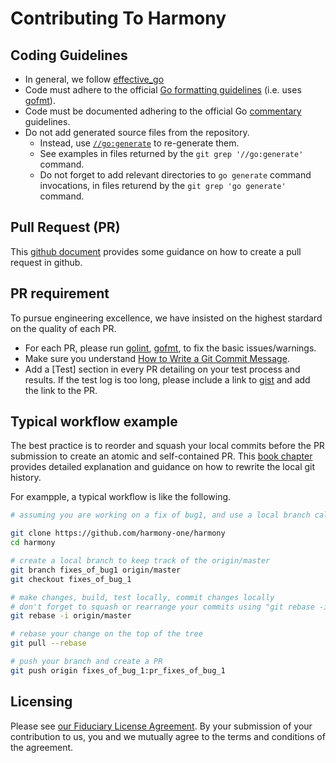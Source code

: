# Contributing To Harmony

## Coding Guidelines

* In general, we follow [effective_go](https://golang.org/doc/effective_go.html)
* Code must adhere to the official [Go formatting guidelines](https://golang.org/doc/effective_go.html#formatting) (i.e. uses [gofmt](https://golang.org/cmd/gofmt/)).
* Code must be documented adhering to the official Go [commentary](https://golang.org/doc/effective_go.html#commentary) guidelines.
* Do not add generated source files from the repository.
    * Instead, use [`//go:generate`](https://blog.golang.org/generate) to
      re-generate them.
    * See examples in files returned by the `git grep '//go:generate'` command.
    * Do not forget to add relevant directories to `go generate` command
      invocations, in files returend by the `git grep 'go generate'` command.

## Pull Request (PR)

This [github document](https://help.github.com/articles/creating-a-pull-request/) provides some guidance on how to create a pull request in github.

## PR requirement
To pursue engineering excellence, we have insisted on the highest stardard on the quality of each PR.

* For each PR, please run [golint](https://github.com/golang/lint), [gofmt](https://golang.org/cmd/gofmt/), to fix the basic issues/warnings.
* Make sure you understand [How to Write a Git Commit Message](https://chris.beams.io/posts/git-commit/).
* Add a [Test] section in every PR detailing on your test process and results. If the test log is too long, please include a link to [gist](https://gist.github.com/) and add the link to the PR.

## Typical workflow example
The best practice is to reorder and squash your local commits before the PR submission to create an atomic and self-contained PR.
This [book chapter](https://git-scm.com/book/en/v2/Git-Tools-Rewriting-History) provides detailed explanation and guidance on how to rewrite the local git history.

For exampple, a typical workflow is like the following.
```bash
# assuming you are working on a fix of bug1, and use a local branch called "fixes_of_bug1".

git clone https://github.com/harmony-one/harmony
cd harmony

# create a local branch to keep track of the origin/master
git branch fixes_of_bug1 origin/master
git checkout fixes_of_bug_1

# make changes, build, test locally, commit changes locally
# don't forget to squash or rearrange your commits using "git rebase -i"
git rebase -i origin/master

# rebase your change on the top of the tree
git pull --rebase

# push your branch and create a PR
git push origin fixes_of_bug_1:pr_fixes_of_bug_1
```

## Licensing

Please see [our Fiduciary License Agreement](FLA.md).  By your submission of
your contribution to us, you and we mutually agree to the terms and conditions
of the agreement.
